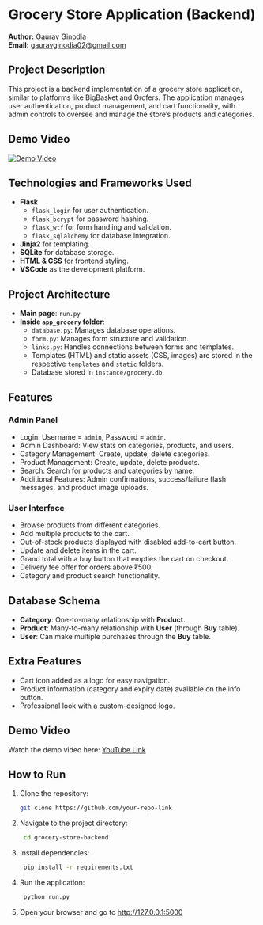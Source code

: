 # Grocery Store Application (Backend)

**Author:** Gaurav Ginodia  
**Email:** [gauravginodia02@gmail.com](mailto:gauravginodia02@gmail.com)

## Project Description
This project is a backend implementation of a grocery store application, similar to platforms like BigBasket and Grofers. The application manages user authentication, product management, and cart functionality, with admin controls to oversee and manage the store’s products and categories.

## Demo Video

[![Demo Video](https://img.youtube.com/vi/qdm0NxUCoUg/0.jpg)](https://youtu.be/qdm0NxUCoUg?feature=shared)

## Technologies and Frameworks Used
- **Flask**
  - `flask_login` for user authentication.
  - `flask_bcrypt` for password hashing.
  - `flask_wtf` for form handling and validation.
  - `flask_sqlalchemy` for database integration.
- **Jinja2** for templating.
- **SQLite** for database storage.
- **HTML & CSS** for frontend styling.
- **VSCode** as the development platform.

## Project Architecture
- **Main page**: `run.py`
- **Inside `app_grocery` folder**:
  - `database.py`: Manages database operations.
  - `form.py`: Manages form structure and validation.
  - `links.py`: Handles connections between forms and templates.
  - Templates (HTML) and static assets (CSS, images) are stored in the respective `templates` and `static` folders.
  - Database stored in `instance/grocery.db`.

## Features

### Admin Panel
- Login: Username = `admin`, Password = `admin`.
- Admin Dashboard: View stats on categories, products, and users.
- Category Management: Create, update, delete categories.
- Product Management: Create, update, delete products.
- Search: Search for products and categories by name.
- Additional Features: Admin confirmations, success/failure flash messages, and product image uploads.

### User Interface
- Browse products from different categories.
- Add multiple products to the cart.
- Out-of-stock products displayed with disabled add-to-cart button.
- Update and delete items in the cart.
- Grand total with a buy button that empties the cart on checkout.
- Delivery fee offer for orders above ₹500.
- Category and product search functionality.

## Database Schema
- **Category**: One-to-many relationship with **Product**.
- **Product**: Many-to-many relationship with **User** (through **Buy** table).
- **User**: Can make multiple purchases through the **Buy** table.

## Extra Features
- Cart icon added as a logo for easy navigation.
- Product information (category and expiry date) available on the info button.
- Professional look with a custom-designed logo.

## Demo Video
Watch the demo video here: [YouTube Link](https://youtu.be/qdm0NxUCoUg?feature=shared)  

## How to Run
1. Clone the repository:
   ```bash
   git clone https://github.com/your-repo-link
   ```
2. Navigate to the project directory:
   ```bash
    cd grocery-store-backend
   ```

3. Install dependencies:
   ```bash
    pip install -r requirements.txt
   ```

4. Run the application:
   ```bash
    python run.py
   ```

5. Open your browser and go to http://127.0.0.1:5000
